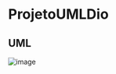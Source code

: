 # ProjetoUMLDio

## UML
![image](https://github.com/BernardoFilippi/ProjetoUMLDio/assets/127775615/b656c3db-3ea5-4d72-ad67-c530beb00600)
